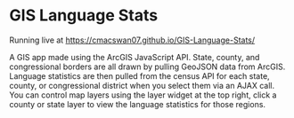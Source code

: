 # GIS Language Stats

Running live at https://cmacswan07.github.io/GIS-Language-Stats/

A GIS app made using the ArcGIS JavaScript API. State, county, and congressional borders are all drawn by pulling GeoJSON data from ArcGIS. Language statistics are then pulled from the census API for each state, county, or congressional district when you select them via an AJAX call. You can control map layers using the layer widget at the top right, click a county or state layer to view the language statistics for those regions.


